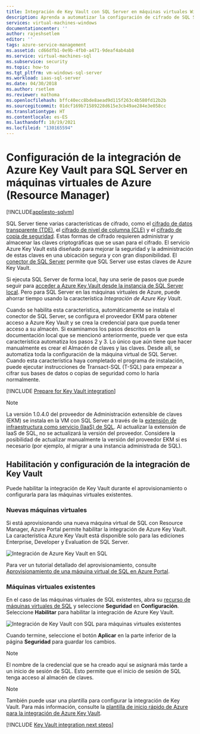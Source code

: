 ```yaml
---
title: Integración de Key Vault con SQL Server en máquinas virtuales Windows en Azure (Resource manager) | Microsoft Docs
description: Aprenda a automatizar la configuración de cifrado de SQL Server para su uso con Azure Key Vault. En este tema se explica cómo usar la integración de Azure Key Vault con máquinas virtuales de SQL creadas con Resource Manager.
services: virtual-machines-windows
documentationcenter: ''
author: rajeshsetlem
editor: ''
tags: azure-service-management
ms.assetid: cd66dfb1-0e9b-4fb0-a471-9deaf4ab4ab8
ms.service: virtual-machines-sql
ms.subservice: security
ms.topic: how-to
ms.tgt_pltfrm: vm-windows-sql-server
ms.workload: iaas-sql-server
ms.date: 04/30/2018
ms.author: rsetlem
ms.reviewer: mathoma
ms.openlocfilehash: bffc40ecc8bde8aead9d115f263c4b580fd12b2b
ms.sourcegitcommit: 01dcf169b71589228d615e3cb49ae284e3e058cc
ms.translationtype: HT
ms.contentlocale: es-ES
ms.lasthandoff: 10/19/2021
ms.locfileid: "130165594"
---
```

# <a name="configure-azure-key-vault-integration-for-sql-server-on-azure-vms-resource-manager"></a>Configuración de la integración de Azure Key Vault para SQL Server en máquinas virtuales de Azure (Resource Manager)
[!INCLUDE[appliesto-sqlvm](../../includes/appliesto-sqlvm.md)]

SQL Server tiene varias características de cifrado, como el [cifrado de datos transparente (TDE)](/sql/relational-databases/security/encryption/transparent-data-encryption), el [cifrado de nivel de columna (CLE)](/sql/t-sql/functions/cryptographic-functions-transact-sql) y el [cifrado de copia de seguridad](/sql/relational-databases/backup-restore/backup-encryption). Estas formas de cifrado requieren administrar y almacenar las claves criptográficas que se usan para el cifrado. El servicio Azure Key Vault está diseñado para mejorar la seguridad y la administración de estas claves en una ubicación segura y con gran disponibilidad. El [conector de SQL Server](https://www.microsoft.com/download/details.aspx?id=45344) permite que SQL Server use estas claves de Azure Key Vault.

Si ejecuta SQL Server de forma local, hay una serie de pasos que puede seguir para [acceder a Azure Key Vault desde la instancia de SQL Server local](/sql/relational-databases/security/encryption/extensible-key-management-using-azure-key-vault-sql-server). Pero para SQL Server en las máquinas virtuales de Azure, puede ahorrar tiempo usando la característica *Integración de Azure Key Vault*.

Cuando se habilita esta característica, automáticamente se instala el conector de SQL Server, se configura el proveedor EKM para obtener acceso a Azure Key Vault y se crea la credencial para que pueda tener acceso a su almacén. Si examinamos los pasos descritos en la documentación local que se mencionó anteriormente, puede ver que esta característica automatiza los pasos 2 y 3. Lo único que aún tiene que hacer manualmente es crear el Almacén de claves y las claves. Desde allí, se automatiza toda la configuración de la máquina virtual de SQL Server. Cuando esta característica haya completado el programa de instalación, puede ejecutar instrucciones de Transact-SQL (T-SQL) para empezar a cifrar sus bases de datos o copias de seguridad como lo haría normalmente.

[!INCLUDE [Prepare for Key Vault integration](../../../../includes/virtual-machines-sql-server-akv-prepare.md)]

  >[!NOTE]
  > La versión 1.0.4.0 del proveedor de Administración extensible de claves (EKM) se instala en la VM con SQL Server a través de la [extensión de infraestructura como servicio (IaaS) de SQL](./sql-server-iaas-agent-extension-automate-management.md). Al actualizar la extensión de IaaS de SQL, no se actualizará la versión del proveedor. Considere la posibilidad de actualizar manualmente la versión del proveedor EKM si es necesario (por ejemplo, al migrar a una instancia administrada de SQL).


## <a name="enabling-and-configuring-key-vault-integration"></a>Habilitación y configuración de la integración de Key Vault
Puede habilitar la integración de Key Vault durante el aprovisionamiento o configurarla para las máquinas virtuales existentes.

### <a name="new-vms"></a>Nuevas máquinas virtuales
Si está aprovisionando una nueva máquina virtual de SQL con Resource Manager, Azure Portal permite habilitar la integración de Azure Key Vault. La característica Azure Key Vault está disponible solo para las ediciones Enterprise, Developer y Evaluation de SQL Server.

![Integración de Azure Key Vault en SQL](./media/azure-key-vault-integration-configure/azure-sql-arm-akv.png)

Para ver un tutorial detallado del aprovisionamiento, consulte [Aprovisionamiento de una máquina virtual de SQL en Azure Portal](create-sql-vm-portal.md).

### <a name="existing-vms"></a>Máquinas virtuales existentes

En el caso de las máquinas virtuales de SQL existentes, abra su [recurso de máquinas virtuales de SQL](manage-sql-vm-portal.md#access-the-resource) y seleccione **Seguridad** en **Configuración**. Seleccione **Habilitar** para habilitar la integración de Azure Key Vault. 

![Integración de Key Vault con SQL para máquinas virtuales existentes](./media/azure-key-vault-integration-configure/azure-sql-rm-akv-existing-vms.png)

Cuando termine, seleccione el botón **Aplicar** en la parte inferior de la página **Seguridad** para guardar los cambios.

> [!NOTE]
> El nombre de la credencial que se ha creado aquí se asignará más tarde a un inicio de sesión de SQL. Esto permite que el inicio de sesión de SQL tenga acceso al almacén de claves. 


> [!NOTE]
> También puede usar una plantilla para configurar la integración de Key Vault. Para más información, consulte la [plantilla de inicio rápido de Azure para la integración de Azure Key Vault](https://github.com/Azure/azure-quickstart-templates/tree/master/quickstarts/microsoft.compute/vm-sql-existing-keyvault-update).


[!INCLUDE [Key Vault integration next steps](../../../../includes/virtual-machines-sql-server-akv-next-steps.md)]